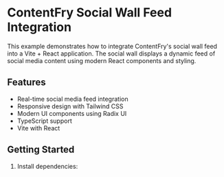 # ContentFry Social Wall Feed Integration

This example demonstrates how to integrate ContentFry's social wall feed into a Vite + React application. The social wall displays a dynamic feed of social media content using modern React components and styling.

## Features

- Real-time social media feed integration
- Responsive design with Tailwind CSS
- Modern UI components using Radix UI
- TypeScript support
- Vite with React

## Getting Started

1. Install dependencies:

